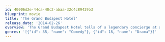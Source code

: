 ```yaml
---
id: 40006d2e-44ca-48c2-abaa-32c4c89439b3
blueprint: movie
title: 'The Grand Budapest Hotel'
release_date: '2014-02-26'
overview: 'The Grand Budapest Hotel tells of a legendary concierge at a famous European hotel between the wars and his friendship with a young employee who becomes his trusted protégé. The story involves the theft and recovery of a priceless Renaissance painting, the battle for an enormous family fortune and the slow and then sudden upheavals that transformed Europe during the first half of the 20th century.'
genres: '[{"id": 35, "name": "Comedy"}, {"id": 18, "name": "Drama"}]'
---
```

